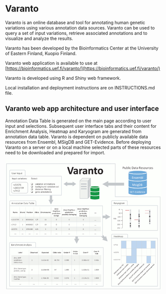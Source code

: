 # Varanto

Varanto is an online database and tool for annotating human genetic variations using various annotation data sources. Varanto can be used to query a set of input variations, retrieve associated annotations and to visualize and analyze the results.

Varanto has been developed by the Bioinformatics Center at the University of Eastern Finland, Kuopio Finland.

Varanto web application is available to use at [https://bioinformatics.uef.fi/varanto/](https://bioinformatics.uef.fi/varanto/)

Varanto is developed using R and Shiny web framework.

Local installation and deployment instructions are on INSTRUCTIONS.md file.

## Varanto web app architecture and user interface

Annotation Data Table is generated on the main page according to user input and selections. Subsequent user interface tabs and their content for Enrichment Analysis, Heatmap and Karyogram are generated from annotation data table. Varanto is dependent on publicly available data resources from Ensembl, MSigDB and GET-Evidence. Before deploying Varanto on a server or on a local machine selected parts of these resources need to be downloaded and prepared for import.

![Varanto web app architecture and user interface](/documents/varanto_architecture_900x747.png)
